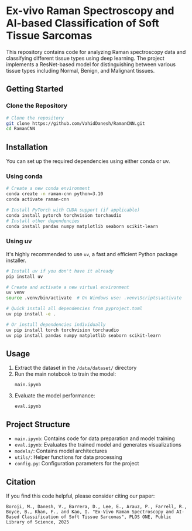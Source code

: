 # Ex-vivo Raman Spectroscopy and AI-based Classification of Soft Tissue Sarcomas 

This repository contains code for analyzing Raman spectroscopy data and classifying different tissue types using deep learning. The project implements a ResNet-based model for distinguishing between various tissue types including Normal, Benign, and Malignant tissues.

## Getting Started

### Clone the Repository

```bash
# Clone the repository
git clone https://github.com/VahidDanesh/RamanCNN.git
cd RamanCNN
```

## Installation

You can set up the required dependencies using either conda or uv.

### Using conda

```bash
# Create a new conda environment
conda create -n raman-cnn python=3.10
conda activate raman-cnn

# Install PyTorch with CUDA support (if applicable)
conda install pytorch torchvision torchaudio
# Install other dependencies
conda install pandas numpy matplotlib seaborn scikit-learn
```

### Using uv

It's highly recommended to use `uv`, a fast and efficient Python package installer.
```bash
# Install uv if you don't have it already
pip install uv

# Create and activate a new virtual environment
uv venv
source .venv/bin/activate  # On Windows use: .venv\Scripts\activate

# Quick install all dependencies from pyproject.toml
uv pip install -e .

# Or install dependencies individually
uv pip install torch torchvision torchaudio
uv pip install pandas numpy matplotlib seaborn scikit-learn
```

## Usage

1. Extract the dataset in the `/data/dataset/` directory
2. Run the main notebook to train the model:
   ```
   main.ipynb
   ```
3. Evaluate the model performance:
   ```
   eval.ipynb
   ```

## Project Structure

- `main.ipynb`: Contains code for data preparation and model training
- `eval.ipynb`: Evaluates the trained model and generates visualizations
- `models/`: Contains model architectures
- `utils/`: Helper functions for data processing
- `config.py`: Configuration parameters for the project

## Citation

If you find this code helpful, please consider citing our paper:

```
Boroji, M., Danesh, V., Barrera, D., Lee, E., Arauz, P., Farrell, R., Boyce, B., Khan, F., and Kao, I. "Ex-Vivo Raman Spectroscopy and AI-Based Classification of Soft Tissue Sarcomas", PLOS ONE, Public Library of Science, 2025
```